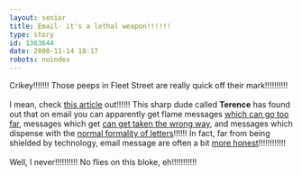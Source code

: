 ```yaml
---
layout: senior
title: Email- it's a lethal weapon!!!!!!
type: story
id: 1363644
date: 2000-11-14 18:17
robots: noindex
---
```

Crikey!!!!!!! Those peeps in Fleet Street are really quick off their mark!!!!!!!!!!<br/> <br/>I mean, check <a href="http://www.independent.co.uk/argument/Regular_columnists/Terence_Blacker/blacker141100.shtml">this article</a> out!!!!!! This sharp dude called <b>Terence</b> has found out that on email you can apparently get flame messages <a href="http://www.seniordads.fsnet.co.uk/seniordads/features/citizen/v1/1.html#4">which can go too far</a>, messages which get <a href="http://www.seniordads.fsnet.co.uk/seniordads/features/citizen/v1/4.html#121">can get taken the wrong way</a>, and messages which dispense with the <a href="http://seniorcitizen.blogspot.com/archives/2000_09_10_seniorcitizen_archive.html#840509">normal formality of letters</a>!!!!!! In fact, far from being shielded by technology, email message are often a bit <a href="http://www.seniordads.fsnet.co.uk/seniordads/features/citizen/v1/15.html#442">more honest</a>!!!!!!!!!!!! <br/> <br/>Well, I never!!!!!!!!!! No flies on this bloke, eh!!!!!!!!!!!